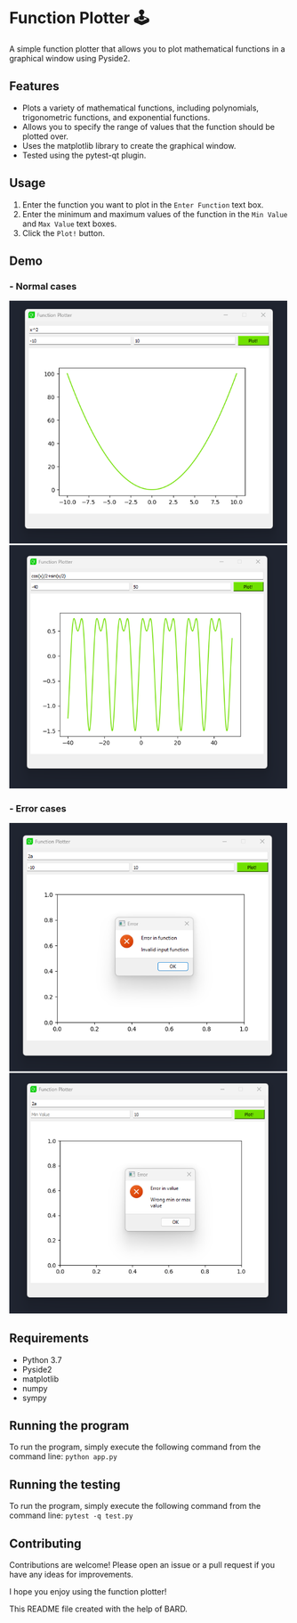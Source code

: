 # Function Plotter 🕹

A simple function plotter that allows you to plot mathematical functions in a graphical window using Pyside2.

## Features

* Plots a variety of mathematical functions, including polynomials, trigonometric functions, and exponential functions.
* Allows you to specify the range of values that the function should be plotted over.
* Uses the matplotlib library to create the graphical window.
* Tested using the pytest-qt plugin.

## Usage

1. Enter the function you want to plot in the `Enter Function` text box.
2. Enter the minimum and maximum values of the function in the `Min Value` and `Max Value` text boxes.
3. Click the `Plot!` button.

## Demo
<p align="center">
  <h3>- Normal cases</h3>
  <img src="demo/d_1.png" width="500" title="Normal case">
  <img src="demo/d_2.png" width="500" title="Normal case">
  <h3>- Error cases</h3>
  <img src="demo/d_3.png" width="500" title="Error case">
  <img src="demo/d_4.png" width="500" title="Error case">
</p>

## Requirements

* Python 3.7
* Pyside2
* matplotlib
* numpy
* sympy

## Running the program
To run the program, simply execute the following command from the command line:
`python app.py`

## Running the testing 
To run the program, simply execute the following command from the command line:
`pytest -q test.py`

## Contributing
Contributions are welcome! Please open an issue or a pull request if you have any ideas for improvements.

I hope you enjoy using the function plotter!

This README file created with the help of BARD. 
